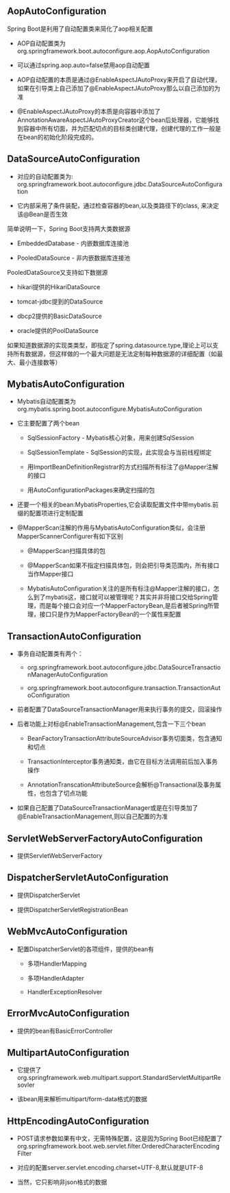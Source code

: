 ## AopAutoConfiguration

Spring Boot是利用了自动配置类来简化了aop相关配置

- AOP自动配置类为org.springframework.boot.autoconfigure.aop.AopAutoConfiguration

- 可以通过spring.aop.auto=false禁用aop自动配置

- AOP自动配置的本质是通过@EnableAspectJAutoProxy来开启了自动代理，如果在引导类上自己添加了@EnableAspectJAutoProxy那么以自己添加的为准

- @EnableAspectJAutoProxy的本质是向容器中添加了AnnotationAwareAspectJAutoProxyCreator这个bean后处理器，它能够找到容器中所有切面，并为匹配切点的目标类创建代理，创建代理的工作一般是在bean的初始化阶段完成的。

## DataSourceAutoConfiguration

- 对应的自动配置类为: org.springframework.boot.autoconfigure.jdbc.DataSourceAutoConfiguration

- 它内部采用了条件装配，通过检查容器的bean,以及类路径下的class, 来决定该@Bean是否生效

简单说明一下，Spring Boot支持两大类数据源

- EmbeddedDatabase - 内嵌数据库连接池

- PooledDataSource - 非内嵌数据库连接池

PooledDataSource又支持如下数据源

- hikari提供的HikariDataSource

- tomcat-jdbc提到的DataSource

- dbcp2提供的BasicDataSource

- oracle提供的PoolDataSource

如果知道数据源的实现类类型，即指定了spring.datasource.type,理论上可以支持所有数据源，但这样做的一个最大问题是无法定制每种数据源的详细配置（如最大、最小连接数等）

## MybatisAutoConfiguration

- Mybatis自动配置类为org.mybatis.spring.boot.autoconfigure.MybatisAutoConfiguration

- 它主要配置了两个bean
  
  - SqlSessionFactory - Mybatis核心对象，用来创建SqlSession
  
  - SqlSessionTemplate - SqlSession的实现，此实现会与当前线程绑定
  
  - 用ImportBeanDefinitionRegistrar的方式扫描所有标注了@Mapper注解的接口
  
  - 用AutoConfigurationPackages来确定扫描的包

- 还要一个相关的bean:MybatisProperties,它会读取配置文件中带mybatis.前缀的配置项进行定制配置

- @MapperScan注解的作用与MybatisAutoConfiguration类似，会注册MapperScannerConfigurer有如下区别
  
  - @MapperScan扫描具体的包
  
  - @MapperScan如果不指定扫描具体包，则会把引导类范围内，所有接口当作Mapper接口
  
  - MybatisAutoConfiguration关注的是所有标注@Mapper注解的接口，怎么到了mybatis这，接口就可以被管理呢？其实并非将接口交给Spring管理，而是每个接口会对应一个MapperFactoryBean,是后者被Spring所管理，接口只是作为MapperFactoryBean的一个属性来配置

## TransactionAutoConfiguration

- 事务自动配置类有两个：
  
  - org.springframework.boot.autoconfigure.jdbc.DataSourceTransactionManagerAutoConfiguration
  
  - org.springframework.boot.autoconfigure.transaction.TransactionAutoConfiguration

- 前者配置了DataSourceTransactionManager用来执行事务的提交，回滚操作

- 后者功能上对标@EnableTransactionManagement,包含一下三个bean
  
  - BeanFactoryTransactionAttributeSourceAdvisor事务切面类，包含通知和切点
  
  - TransactionInterceptor事务通知类，由它在目标方法调用前后加入事务操作
  
  - AnnotationTranscationAttributeSource会解析@Transactional及事务属性，也包含了切点功能

- 如果自己配置了DataSourceTransactionManager或是在引导类加了@EnableTransactionManagement,则以自己配置的为准

## ServletWebServerFactoryAutoConfiguration

- 提供ServletWebServerFactory

## DispatcherServletAutoConfiguration

- 提供DispatcherServlet

- 提供DispatcherServletRegistrationBean

## WebMvcAutoConfiguration

- 配置DispatcherServlet的各项组件，提供的bean有
  
  - 多项HandlerMapping
  
  - 多项HandlerAdapter
  
  - HandlerExceptionResolver

## ErrorMvcAutoConfiguration

- 提供的bean有BasicErrorController

## MultipartAutoConfiguration

- 它提供了org.springframework.web.multipart.support.StandardServletMultipartResovler

- 该bean用来解析multipart/form-data格式的数据

## HttpEncodingAutoConfiguration

- POST请求参数如果有中文，无需特殊配置，这是因为Spring Boot已经配置了org.springframework.boot.web.servlet.filter.OrderedCharacterEncodingFilter

- 对应的配置server.servlet.encoding.charset=UTF-8,默认就是UTF-8

- 当然，它只影响非json格式的数据


